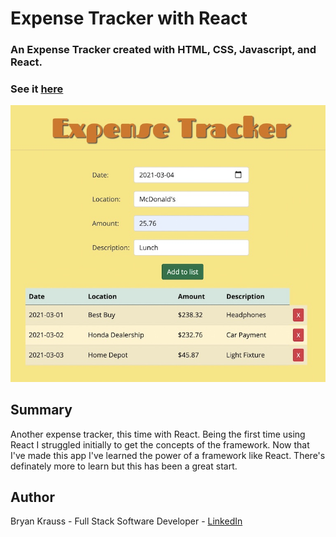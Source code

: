 # Expense Tracker with React

### An Expense Tracker created with HTML, CSS, Javascript, and React.

### See it [here](https://bryangk.github.io/expense_tracker_react/)

![](./expense_tracker_react.jpg)

## Summary

Another expense tracker, this time with React. Being the first time using React I struggled initially to get the concepts of the framework. Now that I've made this app I've learned the power of a framework like React. There's definately more to learn but this has been a great start.

## Author

Bryan Krauss - Full Stack Software Developer - [LinkedIn](https://www.linkedin.com/in/bryan-krauss-556b3a200/)